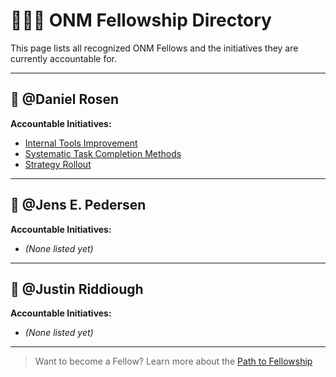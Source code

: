 # 🧑‍🤝‍🧑 ONM Fellowship Directory

This page lists all recognized ONM Fellows and the initiatives they are currently accountable for.

---

## 🧠 @Daniel Rosen

**Accountable Initiatives:**
- [Internal Tools Improvement](./internal-tools-improvement.md)
- [Systematic Task Completion Methods](./systematic-task-completion.md)
- [Strategy Rollout](./strategy-rollout.md)

---

## 🧠 @Jens E. Pedersen

**Accountable Initiatives:**
- *(None listed yet)*

---

## 🧠 @Justin Riddiough

**Accountable Initiatives:**
- *(None listed yet)*

---

> Want to become a Fellow? Learn more about the [Path to Fellowship](./path_to_fellowship.md)
